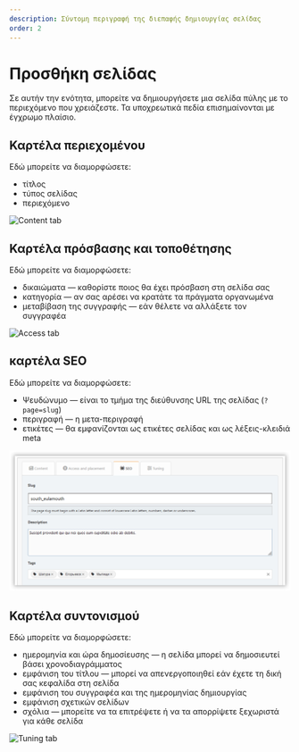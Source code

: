 ```yaml
---
description: Σύντομη περιγραφή της διεπαφής δημιουργίας σελίδας
order: 2
---
```


# Προσθήκη σελίδας

Σε αυτήν την ενότητα, μπορείτε να δημιουργήσετε μια σελίδα πύλης με το περιεχόμενο που χρειάζεστε. Τα υποχρεωτικά πεδία επισημαίνονται με έγχρωμο πλαίσιο.

## Καρτέλα περιεχομένου

Εδώ μπορείτε να διαμορφώσετε:

- τίτλος
- τύπος σελίδας
- περιεχόμενο

![Content tab](content_tab.png)

## Καρτέλα πρόσβασης και τοποθέτησης

Εδώ μπορείτε να διαμορφώσετε:

- δικαιώματα — καθορίστε ποιος θα έχει πρόσβαση στη σελίδα σας
- κατηγορία — αν σας αρέσει να κρατάτε τα πράγματα οργανωμένα
- μεταβίβαση της συγγραφής — εάν θέλετε να αλλάξετε τον συγγραφέα

![Access tab](access_tab.png)

## καρτέλα SEO

Εδώ μπορείτε να διαμορφώσετε:

- Ψευδώνυμο — είναι το τμήμα της διεύθυνσης URL της σελίδας (`?page=slug`)
- περιγραφή — η μετα-περιγραφή
- ετικέτες — θα εμφανίζονται ως ετικέτες σελίδας και ως λέξεις-κλειδιά meta

![SEO tab](seo_tab.png)

## Καρτέλα συντονισμού

Εδώ μπορείτε να διαμορφώσετε:

- ημερομηνία και ώρα δημοσίευσης — η σελίδα μπορεί να δημοσιευτεί βάσει χρονοδιαγράμματος
- εμφάνιση του τίτλου — μπορεί να απενεργοποιηθεί εάν έχετε τη δική σας κεφαλίδα στη σελίδα
- εμφάνιση του συγγραφέα και της ημερομηνίας δημιουργίας
- εμφάνιση σχετικών σελίδων
- σχόλια — μπορείτε να τα επιτρέψετε ή να τα απορρίψετε ξεχωριστά για κάθε σελίδα

![Tuning tab](tuning_tab.png)
